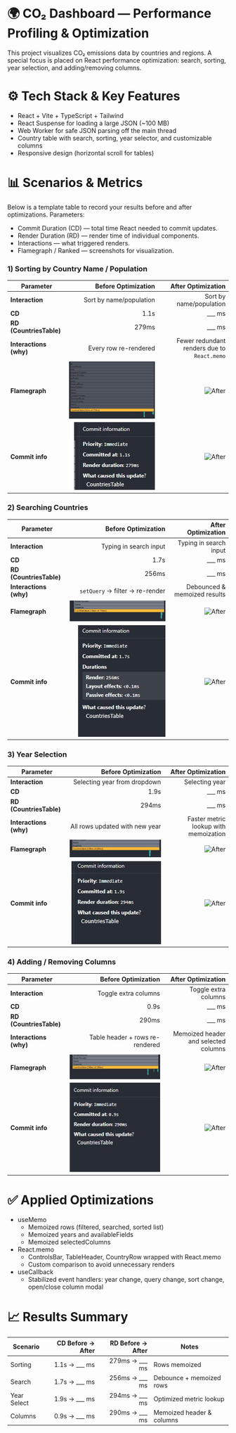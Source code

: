 # 🌍 CO₂ Dashboard — Performance Profiling & Optimization

This project visualizes CO₂ emissions data by countries and regions.
A special focus is placed on React performance optimization: search, sorting, year selection, and adding/removing columns.

# ⚙️ Tech Stack & Key Features

- React + Vite + TypeScript + Tailwind
- React Suspense for loading a large JSON (~100 MB)
- Web Worker for safe JSON parsing off the main thread
- Country table with search, sorting, year selector, and customizable columns
- Responsive design (horizontal scroll for tables)

# 📊 Scenarios & Metrics

Below is a template table to record your results before and after optimizations.
Parameters:

- Commit Duration (CD) — total time React needed to commit updates.
- Render Duration (RD) — render time of individual components.
- Interactions — what triggered renders.
- Flamegraph / Ranked — screenshots for visualization.

### 1) Sorting by Country Name / Population

| Parameter               |                   Before Optimization |                          After Optimization |
| ----------------------- | ------------------------------------: | ------------------------------------------: |
| **Interaction**         |               Sort by name/population |                     Sort by name/population |
| **CD**                  |                                  1.1s |                                   \_\_\_ ms |
| **RD (CountriesTable)** |                                 279ms |                                   \_\_\_ ms |
| **Interactions (why)**  |                 Every row re-rendered | Fewer redundant renders due to `React.memo` |
| **Flamegraph**          | ![Before](docs/before-sort-flame.JPG) |         ![After](docs/after-sort-flame.png) |
| **Commit info**         |  ![Before](docs/before-sort-info.JPG) |        ![After](docs/after-sort-ranked.png) |

### 2) Searching Countries

| Parameter               |                     Before Optimization |                     After Optimization |
| ----------------------- | --------------------------------------: | -------------------------------------: |
| **Interaction**         |                  Typing in search input |                 Typing in search input |
| **CD**                  |                                    1.7s |                              \_\_\_ ms |
| **RD (CountriesTable)** |                                   256ms |                              \_\_\_ ms |
| **Interactions (why)**  |         `setQuery` → filter → re-render |           Debounced & memoized results |
| **Flamegraph**          | ![Before](docs/before-search-flame.JPG) |  ![After](docs/after-search-flame.png) |
| **Commit info**         |  ![Before](docs/before-search-info.JPG) | ![After](docs/after-search-ranked.png) |

### 3) Year Selection

| Parameter               |                   Before Optimization |                    After Optimization |
| ----------------------- | ------------------------------------: | ------------------------------------: |
| **Interaction**         |          Selecting year from dropdown |                        Selecting year |
| **CD**                  |                                  1.9s |                             \_\_\_ ms |
| **RD (CountriesTable)** |                                 294ms |                             \_\_\_ ms |
| **Interactions (why)**  |        All rows updated with new year | Faster metric lookup with memoization |
| **Flamegraph**          | ![Before](docs/before-year-flame.JPG) |   ![After](docs/after-year-flame.png) |
| **Commit info**         |  ![Before](docs/before-year-info.JPG) |  ![After](docs/after-year-ranked.png) |

### 4) Adding / Removing Columns

| Parameter               |                      Before Optimization |                      After Optimization |
| ----------------------- | ---------------------------------------: | --------------------------------------: |
| **Interaction**         |                     Toggle extra columns |                    Toggle extra columns |
| **CD**                  |                                     0.9s |                               \_\_\_ ms |
| **RD (CountriesTable)** |                                    290ms |                               \_\_\_ ms |
| **Interactions (why)**  |          Table header + rows re-rendered |    Memoized header and selected columns |
| **Flamegraph**          | ![Before](docs/before-columns-flame.JPG) |  ![After](docs/after-columns-flame.png) |
| **Commit info**         |  ![Before](docs/before-columns-info.JPG) | ![After](docs/after-columns-ranked.png) |

# ✅ Applied Optimizations

- useMemo
  - Memoized rows (filtered, searched, sorted list)
  - Memoized years and availableFields
  - Memoized selectedColumns
- React.memo
  - ControlsBar, TableHeader, CountryRow wrapped with React.memo
  - Custom comparison to avoid unnecessary renders
- useCallback
  - Stabilized event handlers: year change, query change, sort change, open/close column modal

# 📈 Results Summary

| Scenario    | CD Before → After | RD Before → After | Notes                     |
| ----------- | ----------------: | ----------------: | ------------------------- |
| Sorting     |  1.1s → \_\_\_ ms | 279ms → \_\_\_ ms | Rows memoized             |
| Search      |  1.7s → \_\_\_ ms | 256ms → \_\_\_ ms | Debounce + memoized rows  |
| Year Select |  1.9s → \_\_\_ ms | 294ms → \_\_\_ ms | Optimized metric lookup   |
| Columns     |  0.9s → \_\_\_ ms | 290ms → \_\_\_ ms | Memoized header & columns |
